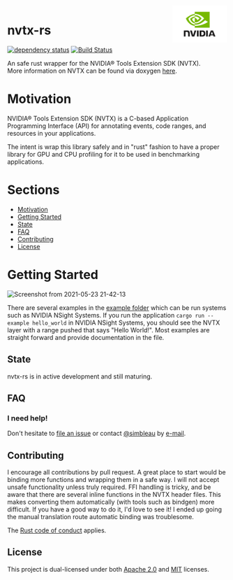 <img align="right" alt="NVIDIA Logo" width="25%" src="assets/Nvidia-Logo.png">

# nvtx-rs
[![dependency status](https://deps.rs/repo/github/simbleau/nvtx-rs/status.svg)](https://deps.rs/repo/github/simbleau/nvtx-rs)
[![Build Status](https://travis-ci.org/simbleau/nvtx-rs.svg?branch=main)](https://travis-ci.com/simbleau/nvtx-rs)

An safe rust wrapper for the NVIDIA® Tools Extension SDK (NVTX). \
More information on NVTX can be found via doxygen [here](https://nvidia.github.io/NVTX/doxygen/index.html).

# Motivation

NVIDIA® Tools Extension SDK (NVTX) is a C-based Application Programming Interface (API) for annotating events, code ranges, and resources in your applications.

The intent is wrap this library safely and in "rust" fashion to have a proper library for GPU and CPU profiling for it to be used in benchmarking applications.

# Sections

* [Motivation](#motivation)
* [Getting Started](#getting-started)
* [State](#state)
* [FAQ](#faq)
* [Contributing](#contributing)
* [License](#license)

# Getting Started

![Screenshot from 2021-05-23 21-42-13](https://user-images.githubusercontent.com/48108917/119344101-3d3c1a80-bc65-11eb-876e-d5839659c453.png)

There are several examples in the [example folder](https://github.com/simbleau/nvtx-rs/tree/main/examples) which can be run systems such as NVIDIA NSight Systems. If you run the application `cargo run --example hello_world` in NVIDIA NSight Systems, you should see the NVTX layer with a range pushed that says "Hello World!". Most examples are straight forward and provide documentation in the file.

## State

nvtx-rs is in active development and still maturing.

## FAQ

### I need help!

Don't hesitate to [file an issue](https://github.com/simbleau/nvtx-rs/issues/new) or contact [@simbleau](https://github.com/simbleau) by [e-mail](mailto:spencer@imbleau.com).

## Contributing

I encourage all contributions by pull request. A great place to start would be binding more functions and wrapping them in a safe way. I will not accept unsafe functionality unless truly required. FFI handling is tricky, and be aware that there are several inline functions in the NVTX header files. This makes converting them automatically (with tools such as bindgen) more difficult. If you have a good way to do it, I'd love to see it! I ended up going the manual translation route automatic binding was troublesome.

The [Rust code of conduct](https://www.rust-lang.org/policies/code-of-conduct) applies.

## License

This  project is dual-licensed under both [Apache 2.0](https://github.com/simbleau/nvtx-rs/blob/main/LICENSE-APACHE) and [MIT](https://github.com/simbleau/nvtx-rs/blob/main/LICENSE-MIT) licenses.
